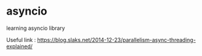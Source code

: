 # asyncio
learning asyncio library

Useful link :
https://blog.slaks.net/2014-12-23/parallelism-async-threading-explained/
